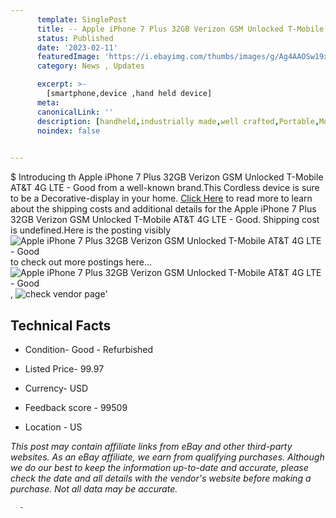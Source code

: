 ```yaml
---
      template: SinglePost
      title: -- Apple iPhone 7 Plus 32GB Verizon GSM Unlocked T-Mobile AT&T 4G LTE - Good
      status: Published
      date: '2023-02-11'
      featuredImage: 'https://i.ebayimg.com/thumbs/images/g/Ag4AAOSw19xjWvmn/s-l225.jpg'
      category: News , Updates

      excerpt: >-
        [smartphone,device ,hand held device]
      meta:
      canonicalLink: ''
      description: [handheld,industrially made,well crafted,Portable,Mobile,Compact,Convenient,Lightweight,Maneuverable,Man-portable,Miniature,Carriable,Hand-held,Light,Holdable,Transportable,Mobile device,Pocket-sized,On-the-go,Wireless,Cordless,Compact size,Convenient size, smartphone,device ,hand held device]
      noindex: false
      

---
```

$
      Introducing th Apple iPhone 7 Plus 32GB Verizon GSM Unlocked T-Mobile AT&T 4G LTE - Good from a well-known brand.This Cordless device  is sure to be a Decorative-display in your home. [Click Here](https://www.ebay.com/itm/125499892294?hash=item1d38606246%3Ag%3AAg4AAOSw19xjWvmn&mkevt=1&mkcid=1&mkrid=711-53200-19255-0&campid=%253CePNCampaignId%253E&customid=%253CreferenceId%253E&toolid=10049) to read more to learn about the shipping costs and additional details for the Apple iPhone 7 Plus 32GB Verizon GSM Unlocked T-Mobile AT&T 4G LTE - Good. Shipping cost is undefined.Here is the posting visibly ![Apple iPhone 7 Plus 32GB Verizon GSM Unlocked T-Mobile AT&T 4G LTE - Good](https://i.ebayimg.com/thumbs/images/g/Ag4AAOSw19xjWvmn/s-l225.jpg) to check out more postings here... ![Apple iPhone 7 Plus 32GB Verizon GSM Unlocked T-Mobile AT&T 4G LTE - Good](https://i.ebayimg.com/images/g/Ag4AAOSw19xjWvmn/s-l1600.jpg), ![check vendor page](https://origin-galleryplus.ebayimg.com/ws/web/125499892294_2_0_1/225x225.jpg,https://origin-galleryplus.ebayimg.com/ws/web/125499892294_3_0_1/225x225.jpg,https://origin-galleryplus.ebayimg.com/ws/web/125499892294_4_0_1/225x225.jpg)'

      

 ## Technical Facts 



     
      

 - Condition- Good - Refurbished 


      

 - Listed Price- 99.97 


      

 - Currency- USD 


      

 - Feedback score - 99509 


      

 - Location - US 


      
      

 *_This post may contain affiliate links from eBay and other third-party websites. As an eBay affiliate, we earn from qualifying purchases. Although we do our best to keep the information up-to-date and accurate, please check the date and all details with the vendor's website before making a purchase. Not all data may be accurate._*




      -
